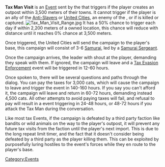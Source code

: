 **Tax Man Visit** is an [Event](Events.md "wikilink") sent by the [](03%20-%20Projects%20&%20Wikis/Kenshi/Kenshi%20Wiki/Kenshi%20Wiki%20Template/United_Cities.md) that triggers if the player creates an
outpost within 3,500 meters of their towns. It cannot trigger if the
player is an ally of the [Anti-Slavers](03%20-%20Projects%20&%20Wikis/Kenshi/Kenshi%20Wiki/Kenshi%20Wiki%20Template/Anti-Slavers.md "wikilink") or
[United Cities](03%20-%20Projects%20&%20Wikis/Kenshi/Kenshi%20Wiki/Kenshi%20Wiki%20Template/United_Cities.md "wikilink"), an enemy of the [](03%20-%20Projects%20&%20Wikis/Kenshi/Kenshi%20Wiki/Kenshi%20Wiki%20Template/United_Cities.md), or if [](Emperor_Tengu.md) is killed or captured.
![](Tax_Man_Visit_Range.jpg "Tax_Man_Visit_Range.jpg") It has a 50%
chance to trigger each day if within 2,200 meters of a [](03%20-%20Projects%20&%20Wikis/Kenshi/Kenshi%20Wiki/Kenshi%20Wiki%20Template/United_Cities.md) owned location, this chance will
reduce with distance until it reaches 0% chance at 3,500 meters.

Once triggered, the United Cities will send the campaign to the player's
base, this campaign will consist of 3-6 [Samurai](Samurai.md "wikilink"),
led by a [Samurai Sergeant](Samurai_Sergeant.md "wikilink").

Once the campaign arrives, the leader with shout at the player,
demanding they speak with them. If ignored, the campaign will leave and
a [Tax Evasion Enforcement](Tax_Evasion_Enforcement.md "wikilink") event
will be triggered in 12-60 hours.

Once spoken to, there will be several questions and paths through the
dialog. You can pay the taxes for 3,000 cats, which will cause the
campaign to leave and trigger the [](Tax_Collector.md) event in 140-160 hours. If you say
you can't afford it, the campaign will leave and return in 60-72 hours,
demanding instead 4,500 cats. All other attempts to avoid paying taxes
will fail, and refusal to pay will result in a [](Tax_Evasion_Enforcement.md) event triggering in
24-48 hours, or 48-72 hours if you attack the Tax Man during the
conversation.

Like most tax Events, if the campaign is defeated by a third party
faction like bandits or wild animals on the way to the player's outpost,
it will prevent any future tax visits from the faction until the
player's next import. This is due to the long repeat limit timer, and
the fact that it doesn't consider being defeated by a third party as the
player killing them. This can be exploited by purposefully luring
hostiles to the event's forces while they en route to the player's base.

[Category:Events](Category:Events "wikilink")